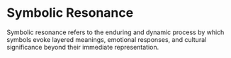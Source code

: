 # Symbolic Resonance
Symbolic resonance refers to the enduring and dynamic process by which symbols evoke layered meanings, emotional responses, and cultural significance beyond their immediate representation.
